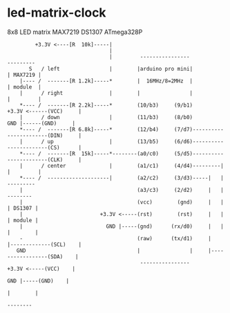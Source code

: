 # led-matrix-clock
  8x8 LED matrix MAX7219 DS1307 ATmega328P


             +3.3V <----[R  10k]-----|
                                     |
                                     |         ----------------                         --------- 
           S   / left                |        |arduino pro mini|                       | MAX7219 |
        |---- /  -------[R 1.2k]-----*        |  16MHz/8=2MHz  |                       | module  |
        |      / right               |        |                |                       |         |
        *---- /  -------[R 2.2k]-----*        (10/b3)     (9/b1)          +3.3V <------(VCC)     |
        |      / down                |        (11/b3)     (8/b0)            GND |------(GND)     |
        *---- /  -------[R 6.8k]-----*        (12/b4)     (7/d7)-----------------------(DIN)     |
        |      / up                  |        (13/b5)     (6/d6)-----------------------(CS)      |
        *---- /  -------[R  15k]-----*--------(a0/c0)     (5/d5)-----------------------(CLK)     |
        |      / center              |        (a1/c1)     (4/d4)---------|             |         |
        *---- /  --------------------|        (a2/c2)     (3/d3)-----|   |              --------- 
        |                                     (a3/c3)     (2/d2)     |   |              --------  
        |                                     (vcc)        (gnd)     |   |             | DS1307 | 
        |                         +3.3V <-----(rst)        (rst)     |   |             | module | 
        |                           GND |-----(gnd)      (rx/d0)     |   |             |        | 
        -                                     (raw)      (tx/d1)     |   |-------------(SCL)    | 
       GND                                    |                |     |-----------------(SDA)    | 
                                               ----------------            +3.3V <-----(VCC)    | 
                                                                             GND |-----(GND)    | 
                                                                                       |        | 
                                                                                        --------  


               
